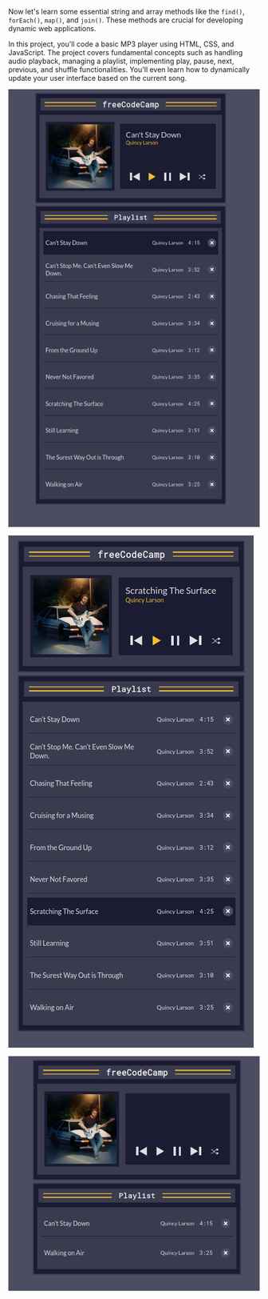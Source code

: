Now let's learn some essential string and array methods like the `find()`, `forEach()`, `map()`, and `join()`. These methods are crucial for developing dynamic web applications.

In this project, you'll code a basic MP3 player using HTML, CSS, and JavaScript. The project covers fundamental concepts such as handling audio playback, managing a playlist, implementing play, pause, next, previous, and shuffle functionalities. You'll even learn how to dynamically update your user interface based on the current song.

![alt text](image.png)

![alt text](image-1.png)

![alt text](image-2.png)